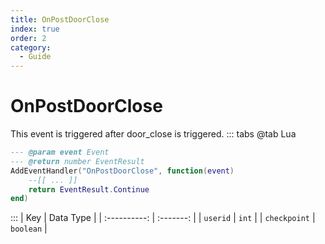```yaml
---
title: OnPostDoorClose
index: true
order: 2
category:
  - Guide
---
```


# OnPostDoorClose
This event is triggered after door_close is triggered.
::: tabs
@tab Lua
```lua
--- @param event Event
--- @return number EventResult
AddEventHandler("OnPostDoorClose", function(event)
    --[[ ... ]]
    return EventResult.Continue
end)
```

:::
|      Key     | Data Type |
| :----------: | :-------: |
|   `userid`   |   `int`   |
| `checkpoint` | `boolean` |